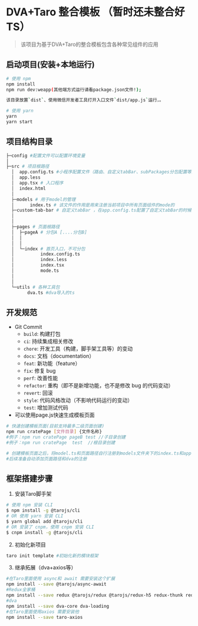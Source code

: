 # DVA+Taro 整合模板 （暂时还未整合好TS）
> 该项目为基于DVA+Taro的整合模板包含各种常见组件的应用

## 启动项目(安装+本地运行)

```bash
# 使用 npm
npm install
npm run dev:weapp(其他端方式运行请看package.json文件!);

该目录放置`dist`、使用微信开发者工具打开入口文件`dist/app.js`运行，。

# 使用 yarn
yarn
yarn start
```

## 项目结构目录
```bash
├─config #配置文件可以配置环境变量
│
├─src # 项目根路径
  │  app.config.ts #小程序配置文件（路由、自定义tabBar、subPackages分包配置等）
  │  app.less
  │  app.tsx # 入口程序
  │  index.html
  │   
  ├─models # 用于model的管理
  │      index.ts # 该文件的作用是用来注册当前项目中所有页面组件的mode的
  ├─custom-tab-bar # 自定义tabBar ，在app.config.ts配置了自定义tabBar的时候使用
  │
  │     
  ├─pages # 页面根路径
  │  ├─pageA # 分包A [....分包B]
  │  │
  │  │
  │  └─index # 首页入口，不可分包
  │          index.config.ts
  │          index.less
  │          index.tsx
  │          mode.ts
  │
  │          
  └─utils # 各种工具包
        dva.ts #dva导入的ts
```
## 开发规范 
 - Git Commit
    - `build`: 构建打包
    - `ci`: 持续集成相关修改
    - `chore`: 开发工具（构建，脚手架工具等）的变动
    - `docs`: 文档（documentation）
    - `feat`: 新功能（feature）
    - `fix`: 修复 bug
    - `perf`: 改善性能
    - `refactor`: 重构（即不是新增功能，也不是修改 bug 的代码变动）
    - `revert`: 回滚
    - `style`: 代码风格改动（不影响代码运行的变动）
    - `test`: 增加测试代码
 - 可以使用page.js快速生成模板页面
 ```bash
 # 快速创建模板页面(目前支持最多二级页面创建)
 npm run cratePage [文件目录] {文件名称}
 #例子：npm run cratePage pageB test //子目录创建
 #例子：npm run cratePage  test  //根目录创建

 # 创建模板页面之后，将model.ts和页面路径自行注册到models文件夹下的index.ts和app.congig当中
 #后续准备自动添加页面路径和dva的注册
 ```
## 框架搭建步骤
1. 安装Taro脚手架
```bash
# 使用 npm 安装 CLI
$ npm install -g @tarojs/cli
# OR 使用 yarn 安装 CLI
$ yarn global add @tarojs/cli
# OR 安装了 cnpm，使用 cnpm 安装 CLI
$ cnpm install -g @tarojs/cli
```
2. 初始化新项目
```bash
taro init template #初始化新的模块框架
```
3. 继承拓展（dva+axios等）
```bash
#在Taro里面使用 async和 await 需要安装这个扩展
npm install --save @tarojs/async-await
#Redux全家桶
npm install --save redux @tarojs/redux @tarojs/redux-h5 redux-thunk redux-logger
#dva 
npm install --save dva-core dva-loading
#在Taro里面使用axios 需要安装他
npm install --save taro-axios 
```
